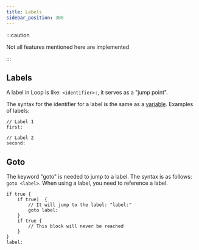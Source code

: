 ```yaml
---
title: Labels
sidebar_position: 300
---
```


:::caution

Not all features mentioned here are implemented

:::

## Labels

A label in Loop is like: `<identifier>:`, it serves as a "jump point".

The syntax for the identifier for a label is the same as a
[variable](../variables). Examples of labels:

```loop
// Label 1
first:

// Label 2
second:
```

## Goto

The keyword "goto" is needed to jump to a label. The syntax is as follows:
`goto <label>`. When using a label, you need to reference a label.

```loop
if true {
    if true)  {
        // It will jump to the label: "label:"
        goto label:
    }
    if true {
        // This block will never be reached
    }
}
label:
```
